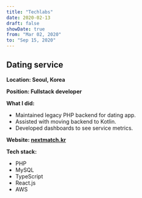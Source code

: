 ```yaml
---
title: "Techlabs"
date: 2020-02-13
draft: false
showDate: true
from: "Mar 02, 2020"
to: "Sep 15, 2020"
---
```


## Dating service

**Location: Seoul, Korea**

**Position: Fullstack developer**

**What I did:**

- Maintained legacy PHP backend for dating app.
- Assisted with moving backend to Kotlin.
- Developed dashboards to see service metrics. 

**Website: [nextmatch.kr](https://nextmatch.kr)**

**Tech stack:**

- PHP
- MySQL
- TypeScript
- React.js
- AWS
